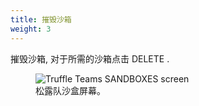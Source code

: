 ```yaml
---
title: 摧毁沙箱
weight: 3
---
```


摧毁沙箱, 对于所需的沙箱点击 <span class="inline-button red">DELETE</span> .

<figure class="screenshot">
  <img class="w-100" src="/img/docs/teams/sandboxes.png" alt="Truffle Teams SANDBOXES screen">
  <figcaption class="text-center">松露队沙盒屏幕。</figcaption>
</figure>
